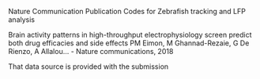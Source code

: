 Nature Communication Publication Codes for Zebrafish tracking and LFP analysis

Brain activity patterns in high-throughput electrophysiology screen predict both drug efficacies and side effects
PM Eimon, M Ghannad-Rezaie, G De Rienzo, A Allalou… - Nature communications, 2018

That data source is provided with the submission

